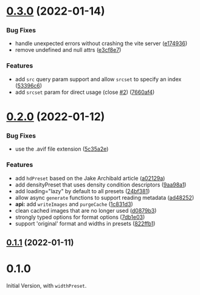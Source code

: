 # [0.3.0](https://github.com/ElMassimo/vite-plugin-image-presets/compare/v0.2.0...v0.3.0) (2022-01-14)


### Bug Fixes

* handle unexpected errors without crashing the vite server ([e174936](https://github.com/ElMassimo/vite-plugin-image-presets/commit/e1749363dbb4b5a984e48815f35ee5043f582f30))
* remove undefined and null attrs ([e3cf8e7](https://github.com/ElMassimo/vite-plugin-image-presets/commit/e3cf8e71fbd431e84e6dc008f8e6bb8ca293b888))


### Features

* add `src` query param support and allow `srcset` to specify an index ([53396c6](https://github.com/ElMassimo/vite-plugin-image-presets/commit/53396c611dccdfe94e686da7b35c229fbec15022))
* add `srcset` param for direct usage (close [#2](https://github.com/ElMassimo/vite-plugin-image-presets/issues/2)) ([7660af4](https://github.com/ElMassimo/vite-plugin-image-presets/commit/7660af402596e96b0679996b8831c7087a1a4106))



# [0.2.0](https://github.com/ElMassimo/vite-plugin-image-presets/compare/v0.1.1...v0.2.0) (2022-01-12)


### Bug Fixes

* use the .avif file extension ([5c35a2e](https://github.com/ElMassimo/vite-plugin-image-presets/commit/5c35a2ec219f3f80efa2c542a89434f37a81fc43))


### Features

* add `hdPreset` based on the Jake Archibald article ([a02129a](https://github.com/ElMassimo/vite-plugin-image-presets/commit/a02129a0ac9de6a674b7d9258ae3593d1e1ac7f5))
* add densityPreset that uses density condition descriptors ([9aa98a1](https://github.com/ElMassimo/vite-plugin-image-presets/commit/9aa98a17a66cc67153092ea739725c5cfcf80525))
* add loading="lazy" by default to all presets ([24bf381](https://github.com/ElMassimo/vite-plugin-image-presets/commit/24bf3817907bd7753880038b5b06ed4bbd4413eb))
* allow async `generate` functions to support reading metadata ([ad48252](https://github.com/ElMassimo/vite-plugin-image-presets/commit/ad482526e777c290d3c3a36b765a7fb95a02d68c))
* **api:** add `writeImages` and `purgeCache` ([1c831d3](https://github.com/ElMassimo/vite-plugin-image-presets/commit/1c831d366a297dbbb411215e4036918cda161f57))
* clean cached images that are no longer used ([d0879b3](https://github.com/ElMassimo/vite-plugin-image-presets/commit/d0879b300f7f8daab561d1cf6edf2262a0816862))
* strongly typed options for format options ([7db1e03](https://github.com/ElMassimo/vite-plugin-image-presets/commit/7db1e03703dd20cf45583718ff80e5f84e7842a5))
* support 'original' format and widths in presets ([822ffb1](https://github.com/ElMassimo/vite-plugin-image-presets/commit/822ffb1a8ae30b8a9f072c21119e6d6c3d807bdf))



## [0.1.1](https://github.com/ElMassimo/vite-plugin-image-presets/compare/v0.1.0...v0.1.1) (2022-01-11)



# 0.1.0

Initial Version, with `widthPreset`.
